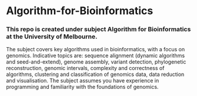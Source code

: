 # Algorithm-for-Bioinformatics
### This repo is created under subject Algorithm for Bioinformatics at the University of Melbourne.

The subject covers key algorithms used in bioinformatics, with a focus on genomics. Indicative topics are: sequence alignment (dynamic algorithms and seed-and-extend), genome assembly, variant detection, phylogenetic reconstruction, genomic intervals, complexity and correctness of algorithms, clustering and classification of genomics data, data reduction and visualisation.
The subject assumes you have experience in programming and familiarity with the foundations of genomics.
